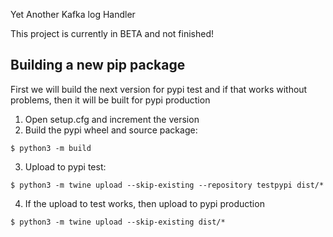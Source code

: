 Yet Another Kafka log Handler

This project is currently in BETA and not finished!

## Building a new pip package

First we will build the next version for pypi test and if that works without problems, then it will be built for pypi production

1. Open setup.cfg and increment the version
2. Build the pypi wheel and source package: 

```
$ python3 -m build
```

3. Upload to pypi test:

```
$ python3 -m twine upload --skip-existing --repository testpypi dist/*
```

4. If the upload to test works, then upload to pypi production

```
$ python3 -m twine upload --skip-existing dist/*
```



